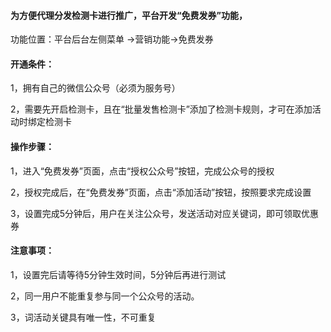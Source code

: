 #### 为方便代理分发检测卡进行推广，平台开发“免费发券”功能，

功能位置：平台后台左侧菜单 -&gt;营销功能-&gt;免费发券

#### 开通条件：

1，拥有自己的微信公众号（必须为服务号）

2，需要先开启检测卡，且在“批量发售检测卡”添加了检测卡规则，才可在添加活动时绑定检测卡

#### 操作步骤：

1，进入“免费发券”页面，点击“授权公众号”按钮，完成公众号的授权

2，授权完成后，在“免费发券”页面，点击“添加活动”按钮，按照要求完成设置

3，设置完成5分钟后，用户在关注公众号，发送活动对应关键词，即可领取优惠券

#### 注意事项：

1，设置完后请等待5分钟生效时间，5分钟后再进行测试

2，同一用户不能重复参与同一个公众号的活动。

3，词活动关键具有唯一性，不可重复

